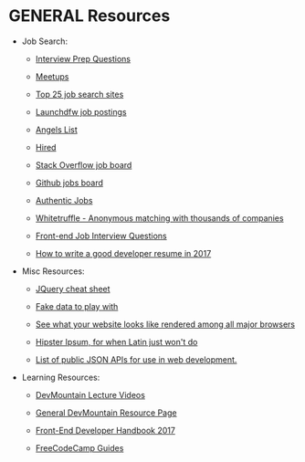 # GENERAL Resources

* Job Search:

  * [Interview Prep Questions](https://www.reddit.com/r/webdev/comments/3f7q3q/been_interviewing_with_a_lot_of_tech_startups_as/)

  * [Meetups](https://docs.google.com/spreadsheets/d/1GvKQDjzwflyxBbsItf_ST-VdhYSKQcnOdLYoULxdhgY/edit#gid=0)

  * [Top 25 job search sites](https://skillcrush.com/2015/07/14/job-sites-to-find-your-first-developer-job/)

  * [Launchdfw job postings](http://launchdfw.com/jobs/)

  * [Angels List](https://angel.co/jobs)

  * [Hired](https://hired.com/)

  * [Stack Overflow job board](https://stackoverflow.com/jobs)

  * [Github jobs board](https://jobs.github.com/)

  * [Authentic Jobs](https://authenticjobs.com/)

  * [Whitetruffle - Anonymous matching with thousands of companies](https://www.whitetruffle.com/)

  * [Front-end Job Interview Questions](https://github.com/yangshun/tech-interview-handbook/blob/master/front-end/interview-questions.md)

  * [How to write a good developer resume in 2017](https://medium.freecodecamp.org/how-to-write-a-good-resume-in-2017-b8ea9dfdd3b9)

* Misc Resources:

  * [JQuery cheat sheet](https://oscarotero.com/jquery/)

  * [Fake data to play with](https://mockaroo.com/)

  * [See what your website looks like rendered among all major browsers](http://browsershots.org/)

  * [Hipster Ipsum, for when Latin just won't do](https://hipsum.co/?paras=4&type=hipster-centric)

  * [List of public JSON APIs for use in web development.](https://github.com/toddmotto/public-apis)

* Learning Resources:

  * [DevMountain Lecture Videos](https://docs.google.com/spreadsheets/d/1p9EzVLEFGf5Q40oL4gWrRyfPO_DTKO3VIDOT3ZQFvtI/edit#gid=1832617554)

  * [General DevMountain Resource Page](https://resources.devmountain.com/#/)

  * [Front-End Developer Handbook 2017](https://github.com/FrontendMasters/front-end-handbook-2017)

  * [FreeCodeCamp Guides](https://github.com/freeCodeCamp/guides/tree/master/src/pages)
